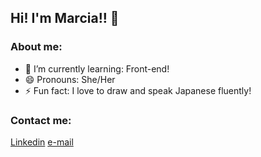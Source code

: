## Hi! I'm Marcia!! 👋 

### About me:
- 🌱 I’m currently learning: Front-end!
- 😄 Pronouns: She/Her
- ⚡ Fun fact: I love to draw and speak Japanese fluently!

### Contact me:
[Linkedin](https://www.linkedin.com/in/marcia-ayumi-takashi/) 
[e-mail](marciat0693@gmail.com)
